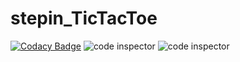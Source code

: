 # stepin_TicTacToe
[![Codacy Badge](https://app.codacy.com/project/badge/Grade/8143cef84abe4fd882265bdde7a8e7ed)](https://www.codacy.com/gh/dommetisaivenkatasahithi/stepin_TicTacToe/dashboard?utm_source=github.com&amp;utm_medium=referral&amp;utm_content=dommetisaivenkatasahithi/stepin_TicTacToe&amp;utm_campaign=Badge_Grade)
![code inspector](https://www.code-inspector.com/project/28289/score/svg)
![code inspector](https://www.code-inspector.com/project/28289/status/svg)

